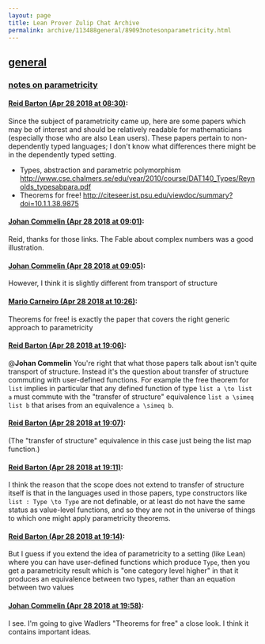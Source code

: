 ```yaml
---
layout: page
title: Lean Prover Zulip Chat Archive 
permalink: archive/113488general/89093notesonparametricity.html
---
```


## [general](index.html)
### [notes on parametricity](89093notesonparametricity.html)

#### [Reid Barton (Apr 28 2018 at 08:30)](https://leanprover.zulipchat.com/#narrow/stream/113488-general/topic/notes%20on%20parametricity/near/125810022):
Since the subject of parametricity came up, here are some papers which may be of interest and should be relatively readable for mathematicians (especially those who are also Lean users). These papers pertain to non-dependently typed languages; I don't know what differences there might be in the dependently typed setting.
* Types, abstraction and parametric polymorphism http://www.cse.chalmers.se/edu/year/2010/course/DAT140_Types/Reynolds_typesabpara.pdf
* Theorems for free! http://citeseer.ist.psu.edu/viewdoc/summary?doi=10.1.1.38.9875

#### [Johan Commelin (Apr 28 2018 at 09:01)](https://leanprover.zulipchat.com/#narrow/stream/113488-general/topic/notes%20on%20parametricity/near/125810743):
Reid, thanks for those links. The Fable about complex numbers was a good illustration.

#### [Johan Commelin (Apr 28 2018 at 09:05)](https://leanprover.zulipchat.com/#narrow/stream/113488-general/topic/notes%20on%20parametricity/near/125810841):
However, I think it is slightly different from transport of structure

#### [Mario Carneiro (Apr 28 2018 at 10:26)](https://leanprover.zulipchat.com/#narrow/stream/113488-general/topic/notes%20on%20parametricity/near/125812837):
Theorems for free! is exactly the paper that covers the right generic approach to parametricity

#### [Reid Barton (Apr 28 2018 at 19:06)](https://leanprover.zulipchat.com/#narrow/stream/113488-general/topic/notes%20on%20parametricity/near/125825527):
@**Johan Commelin** You're right that what those papers talk about isn't quite transport of structure. Instead it's the question about transfer of structure commuting with user-defined functions. For example the free theorem for `list` implies in particular that any defined function of type `list a \to list a` must commute with the "transfer of structure" equivalence `list a \simeq list b` that arises from an equivalence `a \simeq b`.

#### [Reid Barton (Apr 28 2018 at 19:07)](https://leanprover.zulipchat.com/#narrow/stream/113488-general/topic/notes%20on%20parametricity/near/125825533):
(The "transfer of structure" equivalence in this case just being the list map function.)

#### [Reid Barton (Apr 28 2018 at 19:11)](https://leanprover.zulipchat.com/#narrow/stream/113488-general/topic/notes%20on%20parametricity/near/125825621):
I think the reason that the scope does not extend to transfer of structure itself is that in the languages used in those papers, type constructors like `list : Type \to Type` are not definable, or at least do not have the same status as value-level functions, and so they are not in the universe of things to which one might apply parametricity theorems.

#### [Reid Barton (Apr 28 2018 at 19:14)](https://leanprover.zulipchat.com/#narrow/stream/113488-general/topic/notes%20on%20parametricity/near/125825677):
But I guess if you extend the idea of parametricity to a setting (like Lean) where you can have user-defined functions which produce `Type`, then you get a parametricity result which is "one category level higher" in that it produces an equivalence between two types, rather than an equation between two values

#### [Johan Commelin (Apr 28 2018 at 19:58)](https://leanprover.zulipchat.com/#narrow/stream/113488-general/topic/notes%20on%20parametricity/near/125826902):
I see. I'm going to give Wadlers "Theorems for free" a close look. I think it contains important ideas.

